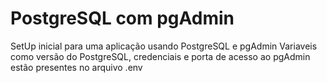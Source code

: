 # PostgreSQL com pgAdmin
SetUp inicial para uma aplicação usando PostgreSQL e pgAdmin
Variaveis como versão do PostgreSQL, credenciais e porta de acesso ao pgAdmin estão presentes no arquivo .env
